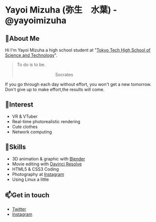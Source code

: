 # Yayoi Mizuha (弥生　水葉) - @yayoimizuha

## 👩About Me

Hi I'm Yayoi Mizuha a high school student at "[Tokyo Tech High School of Science and Technology](https://www.hst.titech.ac.jp/)".

> To do is to be.
>
> 　　　　　　　　　Socrates

If you go through each day without effort, you won't get a new tomorrow. Don't give up to make effort,the results will come. 

## 👀Interest

- VR & VTuber
- Real-time photorealistic rendering
- Cute clothes
- Network computing

## 💪Skills

- 3D animation & graphic with [Blender](https://www.blender.org/)
- Movie editing with [Davinci Resolve](https://www.blackmagicdesign.com/products/davinciresolve/)
- HTML5 & CSS3 Coding
- Photography at [Instagram](https://www.instagram.com/tomo_kata_/)
- Using Linux a little

## 📫Get in touch

- [Twitter](https://mobile.twitter.com/yayoi_mizuha)
- [Instagram](https://www.instagram.com/tomo_kata_/)



<!--
**yayoimizuha/yayoimizuha** is a ✨ _special_ ✨ repository because its `README.md` (this file) appears on your GitHub profile.

Here are some ideas to get you started:

- 🔭 I’m currently working on ...
- 🌱 I’m currently learning ...
- 👯 I’m looking to collaborate on ...
- 🤔 I’m looking for help with ...
- 💬 Ask me about ...
- 📫 How to reach me: ...
- 😄 Pronouns: ...
- ⚡ Fun fact: ...
-->
